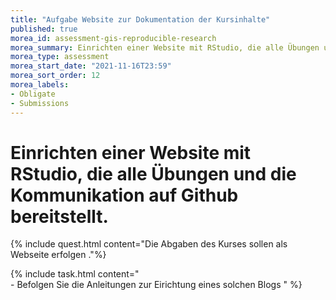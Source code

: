 ```yaml
---
title: "Aufgabe Website zur Dokumentation der Kursinhalte"
published: true
morea_id: assessment-gis-reproducible-research
morea_summary: Einrichten einer Website mit RStudio, die alle Übungen und die Kommunikation auf Github bereitstellt.
morea_type: assessment
morea_start_date: "2021-11-16T23:59"
morea_sort_order: 12
morea_labels:
- Obligate
- Submissions
---
```


# Einrichten einer Website mit RStudio, die alle Übungen und die Kommunikation auf Github bereitstellt.


{% include quest.html content="Die Abgaben des Kurses sollen als Webseite erfolgen ."%}




{% include task.html content="<br> - Befolgen Sie die Anleitungen zur Eirichtung eines solchen Blogs " %}
 

